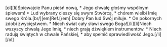 [ol][li]Śpiewajcie Panu pieśń nową, * Jego chwałę głośmy wspólnym śpiewem! * Lud wybrany cieszy się swym Stwórcą, * chórem wielbi Imię swego Króla.[br/][em]Ref.[/em] Dobry Pan lud Swój miłuje. * On pokornych zdobi zwycięstwem. * Niech świat cały sławi swego Boga![/li][li]Niech wszyscy chwalą Jego Imię, * niech grają dźwiękiem instrumentów. * Niech radują świętych w chwale Pańskiej, * aby spełnić sprawiedliwość Jego.[/li][/ol]